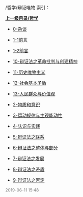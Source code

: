 /哲学/辩证唯物 索引：


**[上一级目录/哲学](/哲学/index.md)**

- [0-杂谈](/哲学/辩证唯物/0-杂谈.md)

- [1-1前言](/哲学/辩证唯物/1-1前言.md)

- [1-2前言](/哲学/辩证唯物/1-2前言.md)

- [10-辩证法之革命批判与创建精神](/哲学/辩证唯物/10-辩证法之革命批判与创建精神.md)

- [11-历史唯物主义](/哲学/辩证唯物/11-历史唯物主义.md)

- [12-社会基本矛盾](/哲学/辩证唯物/12-社会基本矛盾.md)

- [13-人民群众与价值观](/哲学/辩证唯物/13-人民群众与价值观.md)

- [2-物质和意识](/哲学/辩证唯物/2-物质和意识.md)

- [3-运动规律与主观能动性](/哲学/辩证唯物/3-运动规律与主观能动性.md)

- [4-认识与实践](/哲学/辩证唯物/4-认识与实践.md)

- [5-辩证法之联系](/哲学/辩证唯物/5-辩证法之联系.md)

- [6-辩证法之整体与部分](/哲学/辩证唯物/6-辩证法之整体与部分.md)

- [7-辩证法之发展](/哲学/辩证唯物/7-辩证法之发展.md)

- [8-辩证法之矛盾](/哲学/辩证唯物/8-辩证法之矛盾.md)

- [9-辩证法之否定](/哲学/辩证唯物/9-辩证法之否定.md)


<font size=2 color='grey'> 2019-06-11 15:48 </font>